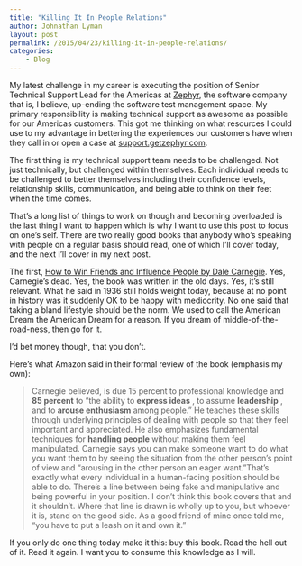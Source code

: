 ```yaml
---
title: "Killing It In People Relations"
author: Johnathan Lyman
layout: post
permalink: /2015/04/23/killing-it-in-people-relations/
categories:
    - Blog
---
```


My latest challenge in my career is executing the position of Senior Technical Support Lead for the Americas at [Zephyr](http://getzephyr.com/), the software company that is, I believe, up-ending the software test management space. My primary responsibility is making technical support as awesome as possible for our Americas customers. This got me thinking on what resources I could use to my advantage in bettering the experiences our customers have when they call in or open a case at [support.getzephyr.com](http://support.getzephyr.com).

The first thing is my technical support team needs to be challenged. Not just technically, but challenged within themselves. Each individual needs to be challenged to better themselves including their confidence levels, relationship skills, communication, and being able to think on their feet when the time comes.

That’s a long list of things to work on though and becoming overloaded is the last thing I want to happen which is why I want to use this post to focus on one’s self. There are two really good books that anybody who’s speaking with people on a regular basis should read, one of which I’ll cover today, and the next I’ll cover in my next post.

The first, [How to Win Friends and Influence People by Dale Carnegie](http://www.amazon.com/gp/product/B003WEAI4E/ref=as_li_tl?ie=UTF8&camp=1789&creative=390957&creativeASIN=B003WEAI4E&linkCode=as2&tag=jlymannet-20&linkId=2EUNCBNEPDTZAPLF). Yes, Carnegie’s dead. Yes, the book was written in the old days. Yes, it’s still relevant. What he said in 1936 still holds weight today, because at no point in history was it suddenly OK to be happy with mediocrity. No one said that taking a bland lifestyle should be the norm. We used to call the American Dream the American Dream for a reason. If you dream of middle-of-the-road-ness, then go for it.

I’d bet money though, that you don’t.

Here’s what Amazon said in their formal review of the book (emphasis my own):

> Carnegie believed, is due 15 percent to professional knowledge and **85 percent** to “the ability to **express ideas** , to assume **leadership** , and to **arouse enthusiasm** among people.” He teaches these skills through underlying principles of dealing with people so that they feel important and appreciated. He also emphasizes fundamental techniques for **handling people** without making them feel manipulated. Carnegie says you can make someone want to do what you want them to by seeing the situation from the other person’s point of view and “arousing in the other person an eager want.”That’s exactly what every individual in a human-facing position should be able to do. There’s a line between being fake and manipulative and being powerful in your position. I don’t think this book covers that and it shouldn’t. Where that line is drawn is wholly up to you, but whoever it is, stand on the good side. As a good friend of mine once told me, “you have to put a leash on it and own it.”

If you only do one thing today make it this: buy this book. Read the hell out of it. Read it again. I want you to consume this knowledge as I will.

&nbsp;

